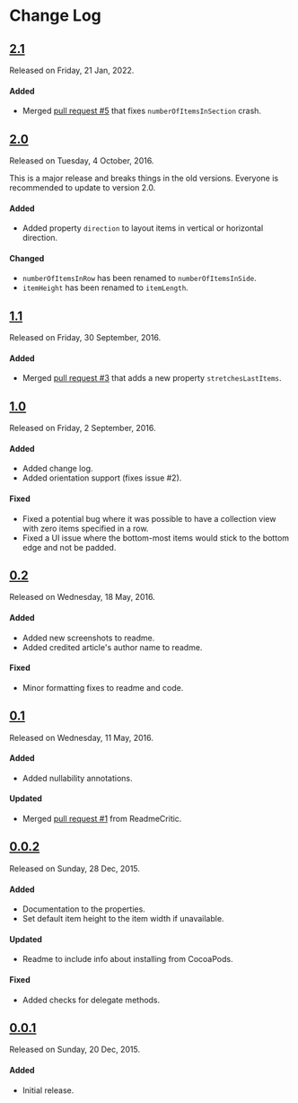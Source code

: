 # Change Log

## [2.1](https://github.com/sdpjswl/ASJCollectionViewFillLayout/releases/tag/2.1)
Released on Friday, 21 Jan, 2022.

#### Added
* Merged [pull request #5](https://github.com/sdpjswl/ASJCollectionViewFillLayout/pull/3) that fixes `numberOfItemsInSection` crash.

## [2.0](https://github.com/sdpjswl/ASJCollectionViewFillLayout/releases/tag/2.0)
Released on Tuesday, 4 October, 2016.

This is a major release and breaks things in the old versions. Everyone is recommended to update to version 2.0.

#### Added
* Added property `direction` to layout items in vertical or horizontal direction.

#### Changed
* `numberOfItemsInRow` has been renamed to `numberOfItemsInSide`.
* `itemHeight` has been renamed to `itemLength`.

## [1.1](https://github.com/sdpjswl/ASJCollectionViewFillLayout/releases/tag/1.1)
Released on Friday, 30 September, 2016.

#### Added
* Merged [pull request #3](https://github.com/sdpjswl/ASJCollectionViewFillLayout/pull/3) that adds a new property `stretchesLastItems`.

## [1.0](https://github.com/sdpjswl/ASJCollectionViewFillLayout/releases/tag/1.0)
Released on Friday, 2 September, 2016.

#### Added
* Added change log.
* Added orientation support (fixes issue #2).

#### Fixed
* Fixed a potential bug where it was possible to have a collection view with zero items specified in a row.
* Fixed a UI issue where the bottom-most items would stick to the bottom edge and not be padded.

## [0.2](https://github.com/sdpjswl/ASJCollectionViewFillLayout/releases/tag/0.2)
Released on Wednesday, 18 May, 2016.

#### Added
* Added new screenshots to readme.
* Added credited article's author name to readme.

#### Fixed
* Minor formatting fixes to readme and code.

## [0.1](https://github.com/sdpjswl/ASJCollectionViewFillLayout/releases/tag/0.1)
Released on Wednesday, 11 May, 2016.

#### Added
* Added nullability annotations.

#### Updated
* Merged [pull request #1](https://github.com/sdpjswl/ASJCollectionViewFillLayout/pull/1) from ReadmeCritic.

## [0.0.2](https://github.com/sdpjswl/ASJCollectionViewFillLayout/releases/tag/0.0.2)
Released on Sunday, 28 Dec, 2015.

#### Added
* Documentation to the properties.
* Set default item height to the item width if unavailable.

#### Updated
* Readme to include info about installing from CocoaPods.

#### Fixed
* Added checks for delegate methods.

## [0.0.1](https://github.com/sdpjswl/ASJCollectionViewFillLayout/releases/tag/0.0.1)
Released on Sunday, 20 Dec, 2015.

#### Added
* Initial release.

